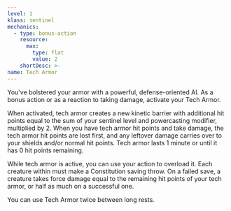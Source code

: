 ```yaml
---
level: 1
klass: sentinel
mechanics:
  - type: bonus-action
    resource:
      max:
        type: flat
        value: 2
    shortDesc: >-
name: Tech Armor
---
```

You've bolstered your armor with a powerful, defense-oriented AI. As a bonus action or as a reaction to taking damage,
activate your Tech Armor.

When activated, tech armor creates a new kinetic barrier with additional hit points equal to the sum of your sentinel level
and powercasting modifier, multiplied by 2. When you have tech armor hit points and take damage, the tech armor hit points
are lost first, and any leftover damage carries over to your shields and/or normal hit points. Tech armor lasts 1 minute
or until it has 0 hit points remaining.

While tech armor is active, you can use your action to overload it. Each creature within <me-distance length="10" /> must make a Constitution
saving throw. On a failed save, a creature takes force damage equal to the remaining hit points of your tech armor,
or half as much on a successful one.

You can use Tech Armor twice between long rests.
